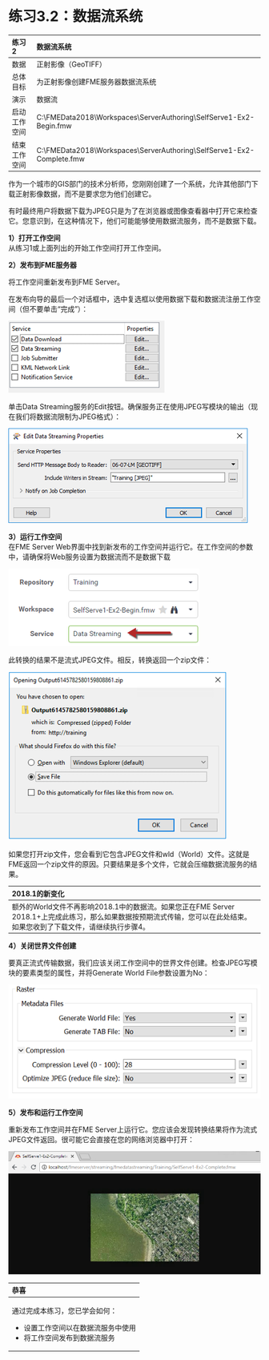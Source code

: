 # 练习3.2：数据流系统

|  练习2 |  数据流系统 |
| :--- | :--- |
| 数据 | 正射影像（GeoTIFF） |
| 总体目标 | 为正射影像创建FME服务器数据流系统 |
| 演示 | 数据流 |
| 启动工作空间 | C:\FMEData2018\Workspaces\ServerAuthoring\SelfServe1-Ex2-Begin.fmw |
| 结束工作空间 | C:\FMEData2018\Workspaces\ServerAuthoring\SelfServe1-Ex2-Complete.fmw |

作为一个城市的GIS部门的技术分析师，您刚刚创建了一个系统，允许其他部门下载正射影像数据，而不是要求您为他们创建它。

有时最终用户将数据下载为JPEG只是为了在浏览器或图像查看器中打开它来检查它。您意识到，在这种情况下，他们可能能够使用数据流服务，而不是数据下载。

  
**1）打开工作空间**  
从练习1或上面列出的开始工作空间打开工作空间。

  
**2）发布到FME服务器**  
  
将工作空间重新发布到FME Server。

在发布向导的最后一个对话框中，选中复选框以使用数据下载和数据流注册工作空间（但不要单击“完成”）：

[![](../.gitbook/assets/img3.205.ex2.publishtostreamservice.png)](https://github.com/xuhengxx/FMETraining-1/tree/f1cdae5373cf9425ee2d148732792713c9043d44/ServerAuthoring3SelfServeBasics/Images/Img3.205.Ex2.PublishToStreamService.png)

单击Data Streaming服务的Edit按钮。确保服务正在使用JPEG写模块的输出（现在我们将数据流限制为JPEG格式）：

[![](../.gitbook/assets/img3.206.ex2.streamingparameters.png)](https://github.com/xuhengxx/FMETraining-1/tree/f1cdae5373cf9425ee2d148732792713c9043d44/ServerAuthoring3SelfServeBasics/Images/Img3.206.Ex2.StreamingParameters.png)

  
**3）运行工作空间**  
在FME Server Web界面中找到新发布的工作空间并运行它。在工作空间的参数中，请确保将Web服务设置为数据流而不是数据下载

[![](../.gitbook/assets/img3.207.ex2.selectstreamingservice.png)](https://github.com/xuhengxx/FMETraining-1/tree/f1cdae5373cf9425ee2d148732792713c9043d44/ServerAuthoring3SelfServeBasics/Images/Img3.207.Ex2.SelectStreamingService.png)

此转换的结果不是流式JPEG文件。相反，转换返回一个zip文件：

[![](../.gitbook/assets/img3.208.ex2.streamedzipfile.png)](https://github.com/xuhengxx/FMETraining-1/tree/f1cdae5373cf9425ee2d148732792713c9043d44/ServerAuthoring3SelfServeBasics/Images/Img3.208.Ex2.StreamedZipFile.png)

如果您打开zip文件，您会看到它包含JPEG文件和wld（World）文件。这就是FME返回一个zip文件的原因。只要结果是多个文件，它就会压缩数据流服务的结果。

|  2018.1的新变化 |
| :--- |
|  额外的World文件不再影响2018.1中的数据流。如果您正在FME Server 2018.1+上完成此练习，那么如果数据按预期流式传输，您可以在此处结束。如果您收到了下载文件，请继续执行步骤4。 |

  
**4）关闭世界文件创建**  
  
要真正流式传输数据，我们应该关闭工作空间中的世界文件创建。检查JPEG写模块的要素类型的属性，并将Generate World File参数设置为No：

[![](../.gitbook/assets/img3.209.ex2.turnoffworldfile.png)](https://github.com/xuhengxx/FMETraining-1/tree/f1cdae5373cf9425ee2d148732792713c9043d44/ServerAuthoring3SelfServeBasics/Images/Img3.209.Ex2.TurnOffWorldFile.png)

  
**5）发布和运行工作空间**  
  
重新发布工作空间并在FME Server上运行它。您应该会发现转换结果将作为流式JPEG文件返回。很可能它会直接在您的网络浏览器中打开：

[![](../.gitbook/assets/img3.210.ex2.jpegopenedinbrowser.png)](https://github.com/xuhengxx/FMETraining-1/tree/f1cdae5373cf9425ee2d148732792713c9043d44/ServerAuthoring3SelfServeBasics/Images/Img3.210.Ex2.JPEGOpenedInBrowser.png)

<table>
  <thead>
    <tr>
      <th style="text-align:left">恭喜</th>
    </tr>
  </thead>
  <tbody>
    <tr>
      <td style="text-align:left">
        <p>通过完成本练习，您已学会如何：
          <br />
        </p>
        <ul>
          <li>设置工作空间以在数据流服务中使用</li>
          <li>将工作空间发布到数据流服务</li>
        </ul>
      </td>
    </tr>
  </tbody>
</table>